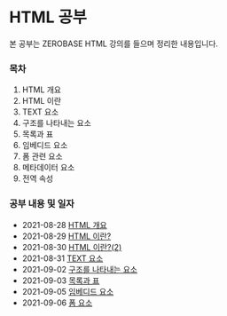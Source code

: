 # HTML 공부 

본 공부는 ZEROBASE HTML 강의를 들으며 정리한 내용입니다.
### 목차

1. HTML 개요 
2. HTML 이란
3. TEXT 요소
4. 구조를 나타내는 요소 
5. 목록과 표
6. 임베디드 요소
7. 폼 관련 요소
8. 메타데이터 요소
9. 전역 속성

### 공부 내용 및 일자 

- 2021-08-28 [HTML 개요](./Section0-HTML개요/20210828-HTML개요.md)
- 2021-08-29 [HTML 이란?](./Section1-HTML/20210829-HTML.md)
- 2021-08-30 [HTML 이란?(2)](./Section1-HTML/20210830-HTML(2).md)
- 2021-08-31 [TEXT 요소](./Section2-TEXT요소/20210831-TEXT요소.md)
- 2021-09-02 [구조를 나타내는 요소](./Section3-구조를나타내는요소/20210902-구조를나타내는요소.md)
- 2021-09-03 [목록과 표](./Section4-목록과표/20210903-목록과표.md)
- 2021-09-05 [임베디드 요소](./Section5-임베디드요소/20210905-임베디드요소.md)
- 2021-09-06 [폼 요소](./Section6-폼요소/20210906-폼요소.md)